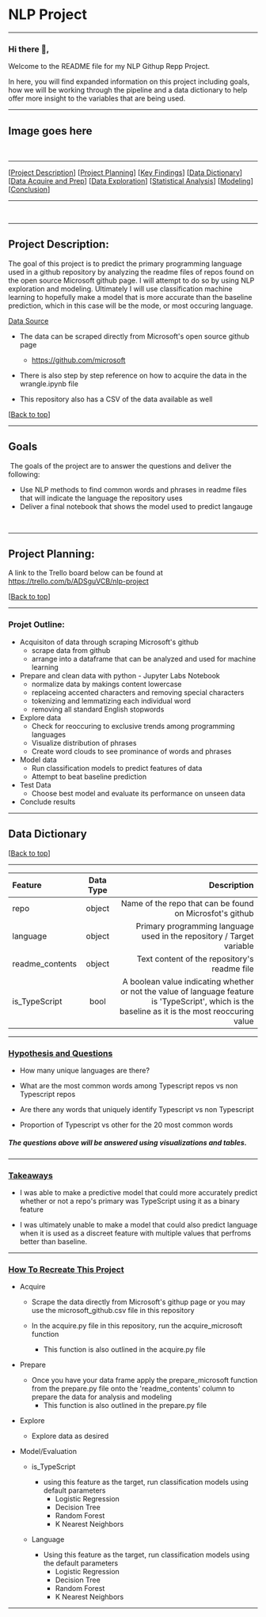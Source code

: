 # NLP Project



------------

<h3> <a name="top"></a> Hi there 👋,</h3>

Welcome to the README file for my NLP Githup Repp Project.

In here, you will find expanded information on this project including goals, how we will be working through the pipeline and a data dictionary to help offer more insight to the variables that are being used.

------------
## Image goes here 
​
***
[[Project Description](#project_description)]
[[Project Planning](#planning)]
[[Key Findings](#findings)]
[[Data Dictionary](#dictionary)]
[[Data Acquire and Prep](#wrangle)]
[[Data Exploration](#explore)]
[[Statistical Analysis](#stats)]
[[Modeling](#model)]
[[Conclusion](#conclusion)]
___
​
​

------
## <a name="project_description"></a>Project Description:


The goal of this project is to predict the primary programming language used in a github repository by analyzing the readme files of repos found on the open source Microsoft github page. I will attempt to do so by using NLP exploration and modeling. Ultimately I will use classification machine learning to hopefully make a model that is more accurate than the baseline prediction, which in this case will be the mode, or most occuring language.

<u>Data Source</u>

* The data can be scraped directly from Microsoft's open source github page
    * https://github.com/microsoft
    
* There is also step by step reference on how to acquire the data in the wrangle.ipynb file

* This repository also has a CSV of the data available as well


[[Back to top](#top)]
​

------------
## Goals
​
The goals of the project are to answer the questions and deliver the following:
​
- Use NLP methods to find common words and phrases in readme files that will indicate the language the repository uses
- Deliver a final notebook that shows the model used to predict langauge 

​
***
## <a name="planning"></a>Project Planning: 



A link to the Trello board below can be found at https://trello.com/b/ADSguVCB/nlp-project



[[Back to top](#top)]
​

----------
### Projet Outline:
- Acquisiton of data through scraping Microsoft's github
    - scrape data from github
    - arrange into a dataframe that can be analyzed and used for machine learning
- Prepare and clean data with python - Jupyter Labs Notebook
    - normalize data by makings content lowercase
    - replaceing accented characters and removing special characters
    - tokenizing and lemmatizing each individual word
    - removing all standard English stopwords
- Explore data
    - Check for reoccuring to exclusive trends among programming languages
    - Visualize distribution of phrases
    - Create word clouds to see prominance of words and phrases
- Model data 
    - Run classification models to predict features of data
    - Attempt to beat baseline prediction
- Test Data
    - Choose best model and evaluate its performance on unseen data
- Conclude results
 
----------- 


## <a name="dictionary"></a>Data Dictionary  
[[Back to top](#top)]

---
|   Feature      |  Data Type   | Description    |
| :------------- | :----------: | -----------: |
|  repo | object  | Name of the repo that can be found on Microsfot's github    |
| language    | object| Primary programming language used in the repository / Target variable|
| readme_contents  | object | Text content of the repository's readme file|
| is_TypeScript | bool | A boolean value indicating whether or not the value of language feature is 'TypeScript', which is the baseline as it is the most reoccuring value|


-------------------
  <h3><u>Hypothesis and Questions</u></h3>

- How many unique languages are there?

- What are the most common words among Typescript repos vs non Typescript repos

- Are there any words that uniquely identify Typescript vs non Typescript

- Proportion of Typescript vs other for the 20 most common words


<h5> The questions above will be answered using visualizations and tables.</h5>


-------------------
  <h3><u>Takeaways</u></h3>
 
- I was able to make a predictive model that could more accurately predict whether or not a repo's primary was TypeScript using it as a binary feature

- I was ultimately unable to make a model that could also predict language when it is used as a discreet feature with multiple values that perfroms better than baseline.

--------------------
 <h3><u>How To Recreate This Project</u></h3>
 
- Acquire
     - Scrape the data directly from Microsoft's githup page or you may use the microsoft_github.csv file in this repository
     
     - In the acquire.py file in this repository, run the acquire_microsoft function
         - This function is also outlined in the acquire.py file
         
         
- Prepare
    - Once you have your data frame apply the prepare_microsoft function from the prepare.py file onto the 'readme_contents' column to prepare the data for analysis and modeling
        - This function is also outlined in the prepare.py file
    
    
- Explore
    - Explore data as desired
    

- Model/Evaluation
    - is_TypeScript
        - using this feature as the target, run classification models using default parameters
            - Logistic Regression
            - Decision Tree
            - Random Forest
            - K Nearest Neighbors
            
    - Language
        - Using this feature as the target, run classification models using the default parameters
            - Logistic Regression
            - Decision Tree
            - Random Forest
            - K Nearest Neighbors
--------------------


